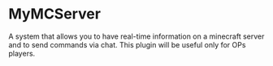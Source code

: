 # MyMCServer
A system that allows you to have real-time information on a minecraft server and to send commands via chat.
This plugin will be useful only for OPs players.